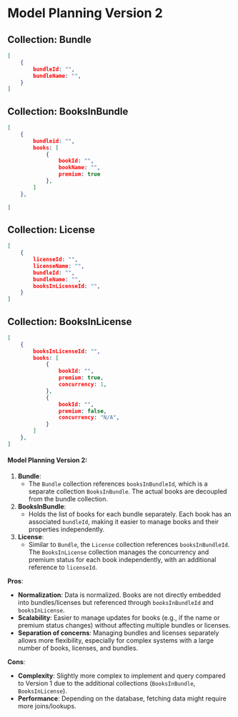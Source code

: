 
# Model Planning Version 2


## Collection: Bundle

```json
[
	{
		bundleId: "",
		bundleName: "",
	}
]
```


## Collection: BooksInBundle

```json
[
	{
		bundleid: "",
		books: [
			{
				bookId: "",
				bookName: "",
				premium: true
			},
		]
	},
	
]
```



## Collection: License

```json
[
	{
		licenseId: "",
		licenseName: "",
		bundleId: "",
		bundleName: "",
		booksInLicenseId: "",
	}
]
```

## Collection: BooksInLicense

```json
[
	{
		booksInLicenseId: "",
		books: [
			{
				bookId: "",
				premium: true,
				concurrency: 1,
			},
			{
				bookId: "",
				premium: false,
				concurrency: "N/A",
			}
		]
	},
]
```


#### **Model Planning Version 2**:

1. **Bundle**:
    - The `Bundle` collection references `booksInBundleId`, which is a separate collection `BooksInBundle`. The actual books are decoupled from the bundle collection.
2. **BooksInBundle**:
    - Holds the list of books for each bundle separately. Each book has an associated `bundleId`, making it easier to manage books and their properties independently.
3. **License**:
    - Similar to `Bundle`, the `License` collection references `booksInBundleId`. The `BooksInLicense` collection manages the concurrency and premium status for each book independently, with an additional reference to `licenseId`.

**Pros**:

- **Normalization**: Data is normalized. Books are not directly embedded into bundles/licenses but referenced through `booksInBundleId` and `booksInLicense`.
- **Scalability**: Easier to manage updates for books (e.g., if the name or premium status changes) without affecting multiple bundles or licenses.
- **Separation of concerns**: Managing bundles and licenses separately allows more flexibility, especially for complex systems with a large number of books, licenses, and bundles.

**Cons**:

- **Complexity**: Slightly more complex to implement and query compared to Version 1 due to the additional collections (`BooksInBundle`, `BooksInLicense`).
- **Performance**: Depending on the database, fetching data might require more joins/lookups.